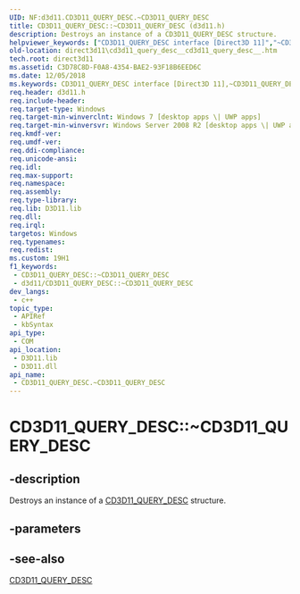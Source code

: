 ```yaml
---
UID: NF:d3d11.CD3D11_QUERY_DESC.~CD3D11_QUERY_DESC
title: CD3D11_QUERY_DESC::~CD3D11_QUERY_DESC (d3d11.h)
description: Destroys an instance of a CD3D11_QUERY_DESC structure.
helpviewer_keywords: ["CD3D11_QUERY_DESC interface [Direct3D 11]","~CD3D11_QUERY_DESC destructor","CD3D11_QUERY_DESC.~CD3D11_QUERY_DESC","CD3D11_QUERY_DESC::~CD3D11_QUERY_DESC","CD3D11_QUERY_DESC::~CD3D11_QUERY_DESC()","d3d11/CD3D11_QUERY_DESC::~CD3D11_QUERY_DESC","direct3d11.cd3d11_query_desc__cd3d11_query_desc__","~CD3D11_QUERY_DESC","~CD3D11_QUERY_DESC destructor [Direct3D 11]","~CD3D11_QUERY_DESC destructor [Direct3D 11]","CD3D11_QUERY_DESC interface"]
old-location: direct3d11\cd3d11_query_desc__cd3d11_query_desc__.htm
tech.root: direct3d11
ms.assetid: C3D78C8D-F0A8-4354-BAE2-93F18B6EED6C
ms.date: 12/05/2018
ms.keywords: CD3D11_QUERY_DESC interface [Direct3D 11],~CD3D11_QUERY_DESC destructor, CD3D11_QUERY_DESC.~CD3D11_QUERY_DESC, CD3D11_QUERY_DESC::~CD3D11_QUERY_DESC, CD3D11_QUERY_DESC::~CD3D11_QUERY_DESC(), d3d11/CD3D11_QUERY_DESC::~CD3D11_QUERY_DESC, direct3d11.cd3d11_query_desc__cd3d11_query_desc__, ~CD3D11_QUERY_DESC, ~CD3D11_QUERY_DESC destructor [Direct3D 11], ~CD3D11_QUERY_DESC destructor [Direct3D 11],CD3D11_QUERY_DESC interface
req.header: d3d11.h
req.include-header: 
req.target-type: Windows
req.target-min-winverclnt: Windows 7 [desktop apps \| UWP apps]
req.target-min-winversvr: Windows Server 2008 R2 [desktop apps \| UWP apps]
req.kmdf-ver: 
req.umdf-ver: 
req.ddi-compliance: 
req.unicode-ansi: 
req.idl: 
req.max-support: 
req.namespace: 
req.assembly: 
req.type-library: 
req.lib: D3D11.lib
req.dll: 
req.irql: 
targetos: Windows
req.typenames: 
req.redist: 
ms.custom: 19H1
f1_keywords:
 - CD3D11_QUERY_DESC::~CD3D11_QUERY_DESC
 - d3d11/CD3D11_QUERY_DESC::~CD3D11_QUERY_DESC
dev_langs:
 - c++
topic_type:
 - APIRef
 - kbSyntax
api_type:
 - COM
api_location:
 - D3D11.lib
 - D3D11.dll
api_name:
 - CD3D11_QUERY_DESC.~CD3D11_QUERY_DESC
---
```


# CD3D11_QUERY_DESC::~CD3D11_QUERY_DESC


## -description

Destroys an instance of a <a href="https://docs.microsoft.com/previous-versions/windows/desktop/legacy/jj151648(v=vs.85)">CD3D11_QUERY_DESC</a> structure.

## -parameters

## -see-also

<a href="https://docs.microsoft.com/previous-versions/windows/desktop/legacy/jj151648(v=vs.85)">CD3D11_QUERY_DESC</a>

